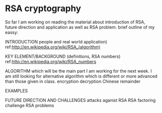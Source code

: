 RSA cryptography
=======
So far I am working on reading the material about introduction of RSA, future direction and application as well as RSA problem. 
brief outline of my eassy:

INTRODUCTION
  people and real world application)
ref:http://en.wikipedia.org/wiki/RSA_(algorithm)

KEY ELEMENT/BACKGROUND
(definitions, RSA numbers)
ref:http://en.wikipedia.org/wiki/RSA_numbers

ALGORITHM
which will be the main part I am working for the next week. I am still looking for alternative algorithm which is different or more advanced
than those given in class. 
encryption
decryption
Chinese remainder 

EXAMPLES

FUTURE DIRECTION AND CHALLENGES 
attacks aganist RSA
RSA factoring challenge
RSA problems


